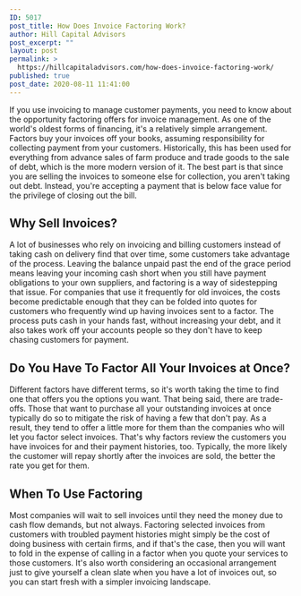 ```yaml
---
ID: 5017
post_title: How Does Invoice Factoring Work?
author: Hill Capital Advisors
post_excerpt: ""
layout: post
permalink: >
  https://hillcapitaladvisors.com/how-does-invoice-factoring-work/
published: true
post_date: 2020-08-11 11:41:00
---
```

<!-- wp:paragraph -->
<p>If you use invoicing to manage customer payments, you need
to know about the opportunity factoring offers for invoice management. As one
of the world's oldest forms of financing, it's a relatively simple arrangement.
Factors buy your invoices off your books, assuming responsibility for
collecting payment from your customers. Historically, this has been used for
everything from advance sales of farm produce and trade goods to the sale of
debt, which is the more modern version of it. The best part is that since you
are selling the invoices to someone else for collection, you aren't taking out
debt. Instead, you're accepting a payment that is below face value for the
privilege of closing out the bill.</p>
<!-- /wp:paragraph -->

<!-- wp:heading -->
<h2>Why Sell Invoices?</h2>
<!-- /wp:heading -->

<!-- wp:paragraph -->
<p>A lot of businesses who rely on invoicing and billing
customers instead of taking cash on delivery find that over time, some
customers take advantage of the process. Leaving the balance unpaid past the
end of the grace period means leaving your incoming cash short when you still
have payment obligations to your own suppliers, and factoring is a way of
sidestepping that issue. For companies that use it frequently for old invoices,
the costs become predictable enough that they can be folded into quotes for
customers who frequently wind up having invoices sent to a factor. The process
puts cash in your hands fast, without increasing your debt, and it also takes
work off your accounts people so they don't have to keep chasing customers for
payment.</p>
<!-- /wp:paragraph -->

<!-- wp:heading -->
<h2>Do You Have To Factor All Your Invoices at Once?</h2>
<!-- /wp:heading -->

<!-- wp:paragraph -->
<p>Different factors have different terms, so it's worth taking
the time to find one that offers you the options you want. That being said,
there are trade-offs. Those that want to purchase all your outstanding invoices
at once typically do so to mitigate the risk of having a few that don't pay. As
a result, they tend to offer a little more for them than the companies who will
let you factor select invoices. That's why factors review the customers you
have invoices for and their payment histories, too. Typically, the more likely
the customer will repay shortly after the invoices are sold, the better the
rate you get for them.</p>
<!-- /wp:paragraph -->

<!-- wp:heading -->
<h2>When To Use Factoring</h2>
<!-- /wp:heading -->

<!-- wp:paragraph -->
<p>Most companies will wait to sell invoices until they need
the money due to cash flow demands, but not always. Factoring selected invoices
from customers with troubled payment histories might simply be the cost of
doing business with certain firms, and if that's the case, then you will want
to fold in the expense of calling in a factor when you quote your services to
those customers. It's also worth considering an occasional arrangement just to
give yourself a clean slate when you have a lot of invoices out, so you can
start fresh with a simpler invoicing landscape.</p>
<!-- /wp:paragraph -->